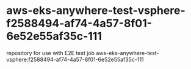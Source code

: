 # aws-eks-anywhere-test-vsphere-f2588494-af74-4a57-8f01-6e52e55af35c-111
repository for use with E2E test job aws-eks-anywhere-test-vsphere:f2588494-af74-4a57-8f01-6e52e55af35c-111
